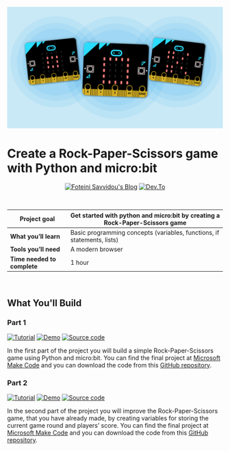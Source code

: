 ![Rock, Paper, Scissors icons on microbit](/blue.jpg)

# Create a Rock-Paper-Scissors game with Python and micro:bit

<p align="center">
  <a href="https://www.foteinisavvidou.codes/" target="_blank"><img src="https://img.shields.io/badge/foteinisavvidou.codes-red?style=for-the-badge" alt="Foteini Savvidou's Blog"></a>
  <a href="https://www.dev.to/sfoteini" target="_blank"><img src="https://img.shields.io/badge/Dev.to-0A0A0A?style=for-the-badge&logo=dev%2Eto&logoColor=white" alt="Dev.To"></a>
</p>


<br>

| Project goal | Get started with python and micro:bit by creating a Rock-Paper-Scissors game |
| --- | --- |
| **What you’ll learn** | Basic programming concepts (variables, functions, if statements, lists) |
| **Tools you’ll need** | A modern browser |
| **Time needed to complete** | 1 hour |

<br>

## What You'll Build
### Part 1
<p>
  <a href="https://www.foteinisavvidou.codes/rock-paper-scissors-python-microbit-part1/" target="_blank"><img src="https://img.shields.io/badge/Instructions-informational?style=for-the-badge" alt="Tutorial"></a>
  <a href="https://makecode.microbit.org/_VV1LFWRi74L5" target="_blank"><img src="https://img.shields.io/badge/Demo-yellow?style=for-the-badge" alt="Demo"></a>
  <a href="/part1/game1.py" target="_blank"><img src="https://img.shields.io/badge/Code-critical?style=for-the-badge" alt="Source code"></a>
</p>

In the first part of the project you will build a simple Rock-Paper-Scissors game using Python and micro:bit. You can find the final project at [Microsoft Make Code](https://makecode.microbit.org/_VV1LFWRi74L5) and you can download the code from this [GitHub repository](/part1/game1.py).

### Part 2
<p>
  <a href="https://www.foteinisavvidou.codes/rock-paper-scissors-python-microbit-part2/" target="_blank"><img src="https://img.shields.io/badge/Instructions-informational?style=for-the-badge" alt="Tutorial"></a>
  <a href="https://makecode.microbit.org/_JK43WRMR7Xqz" target="_blank"><img src="https://img.shields.io/badge/Demo-yellow?style=for-the-badge" alt="Demo"></a>
  <a href="/part2/game2.py" target="_blank"><img src="https://img.shields.io/badge/Code-critical?style=for-the-badge" alt="Source code"></a>
</p>

In the second part of the project you will improve the Rock-Paper-Scissors game, that you have already made, by creating variables for storing the current game round and players’ score. You can find the final project at [Microsoft Make Code](https://makecode.microbit.org/_JK43WRMR7Xqz) and you can download the code from this [GitHub repository](/part2/game2.py).
